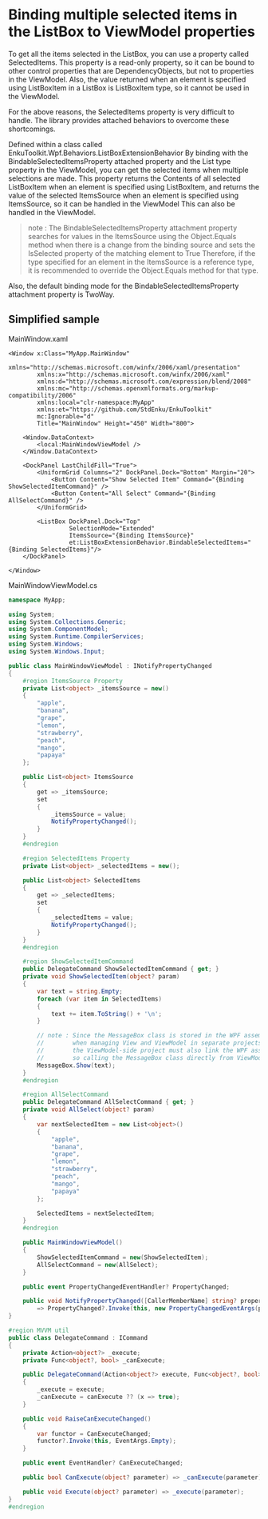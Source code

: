 # Binding multiple selected items in the ListBox to ViewModel properties

To get all the items selected in the ListBox, you can use a property called SelectedItems.
This property is a read-only property, so it can be bound to other control properties that are DependencyObjects, but not to properties in the ViewModel.
Also, the value returned when an element is specified using ListBoxItem in a ListBox is
ListBoxItem type, so it cannot be used in the ViewModel.

For the above reasons, the SelectedItems property is very difficult to handle.
The library provides attached behaviors to overcome these shortcomings.

Defined within a class called EnkuToolkit.Wpf.Behaviors.ListBoxExtensionBehavior
By binding with the BindableSelectedItemsProperty attached property and the List<object> type property in the ViewModel, you can get the selected items when multiple selections are made.
This property returns the Contents of all selected ListBoxItem when an element is specified using ListBoxItem, and returns the value of the selected ItemsSource when an element is specified using ItemsSource, so it can be handled in the ViewModel This can also be handled in the ViewModel.

> note : The BindableSelectedItemsProperty attachment property searches for values in the ItemsSource using the Object.Equals method when there is a change from the binding source and sets the IsSelected property of the matching element to True Therefore, if the type specified for an element in the ItemsSource is a reference type, it is recommended to override the Object.Equals method for that type.

Also, the default binding mode for the BindableSelectedItemsProperty attachment property is TwoWay.

## Simplified sample

MainWindow.xaml

```xaml
<Window x:Class="MyApp.MainWindow"
        xmlns="http://schemas.microsoft.com/winfx/2006/xaml/presentation"
        xmlns:x="http://schemas.microsoft.com/winfx/2006/xaml"
        xmlns:d="http://schemas.microsoft.com/expression/blend/2008"
        xmlns:mc="http://schemas.openxmlformats.org/markup-compatibility/2006"
        xmlns:local="clr-namespace:MyApp"
        xmlns:et="https://github.com/StdEnku/EnkuToolkit"
        mc:Ignorable="d"
        Title="MainWindow" Height="450" Width="800">

    <Window.DataContext>
        <local:MainWindowViewModel />
    </Window.DataContext>

    <DockPanel LastChildFill="True">
        <UniformGrid Columns="2" DockPanel.Dock="Bottom" Margin="20">
            <Button Content="Show Selected Item" Command="{Binding ShowSelectedItemCommand}" />
            <Button Content="All Select" Command="{Binding AllSelectCommand}" />
        </UniformGrid>
        
        <ListBox DockPanel.Dock="Top"
                 SelectionMode="Extended"
                 ItemsSource="{Binding ItemsSource}"
                 et:ListBoxExtensionBehavior.BindableSelectedItems="{Binding SelectedItems}"/>
    </DockPanel>
    
</Window>
```



MainWindowViewModel.cs

```c#
namespace MyApp;

using System;
using System.Collections.Generic;
using System.ComponentModel;
using System.Runtime.CompilerServices;
using System.Windows;
using System.Windows.Input;

public class MainWindowViewModel : INotifyPropertyChanged
{
    #region ItemsSource Property
    private List<object> _itemsSource = new()
    {
        "apple",
        "banana",
        "grape",
        "lemon",
        "strawberry",
        "peach",
        "mango",
        "papaya"
    };

    public List<object> ItemsSource
    {
        get => _itemsSource;
        set
        {
            _itemsSource = value;
            NotifyPropertyChanged();
        }
    }
    #endregion

    #region SelectedItems Property
    private List<object> _selectedItems = new();

    public List<object> SelectedItems
    {
        get => _selectedItems;
        set
        {
            _selectedItems = value;
            NotifyPropertyChanged();
        }
    }
    #endregion

    #region ShowSelectedItemCommand
    public DelegateCommand ShowSelectedItemCommand { get; }
    private void ShowSelectedItem(object? param)
    {
        var text = string.Empty;
        foreach (var item in SelectedItems)
        {
            text += item.ToString() + '\n';
        }

        // note : Since the MessageBox class is stored in the WPF assembly,
        //        when managing View and ViewModel in separate projects,
        //        the ViewModel-side project must also link the WPF assembly,
        //        so calling the MessageBox class directly from ViewModel is not desirable.
        MessageBox.Show(text);
    }
    #endregion

    #region AllSelectCommand
    public DelegateCommand AllSelectCommand { get; }
    private void AllSelect(object? param)
    {
        var nextSelectedItem = new List<object>()
        {
            "apple",
            "banana",
            "grape",
            "lemon",
            "strawberry",
            "peach",
            "mango",
            "papaya"
        };

        SelectedItems = nextSelectedItem;
    }
    #endregion

    public MainWindowViewModel()
    {
        ShowSelectedItemCommand = new(ShowSelectedItem);
        AllSelectCommand = new(AllSelect);
    }

    public event PropertyChangedEventHandler? PropertyChanged;

    public void NotifyPropertyChanged([CallerMemberName] string? propertyName = null)
        => PropertyChanged?.Invoke(this, new PropertyChangedEventArgs(propertyName));
}

#region MVVM util
public class DelegateCommand : ICommand
{
    private Action<object?> _execute;
    private Func<object?, bool> _canExecute;

    public DelegateCommand(Action<object?> execute, Func<object?, bool>? canExecute = null)
    {
        _execute = execute;
        _canExecute = canExecute ?? (x => true);
    }

    public void RaiseCanExecuteChanged()
    {
        var functor = CanExecuteChanged;
        functor?.Invoke(this, EventArgs.Empty);
    }

    public event EventHandler? CanExecuteChanged;

    public bool CanExecute(object? parameter) => _canExecute(parameter);

    public void Execute(object? parameter) => _execute(parameter);
}
#endregion
```

